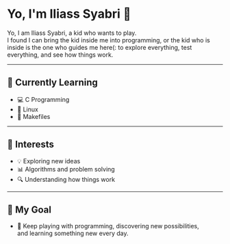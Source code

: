 # Yo, I'm Iliass Syabri 👋

Yo, I am Iliass Syabri, a kid who wants to play.  
I found I can bring the kid inside me into programming,
or the kid who is inside is the one who guides me here(:
to explore everything, test everything, and see how things work.

---

## 🚀 Currently Learning
- 💻 C Programming  
- 🐧 Linux  
- 📝 Makefiles  

---

## 🧠 Interests
- 💡 Exploring new ideas  
- 📊 Algorithms and problem solving  
- 🔍 Understanding how things work  

---

## 🎯 My Goal
- 🎨 Keep playing with programming, discovering new possibilities,  
  and learning something new every day.
